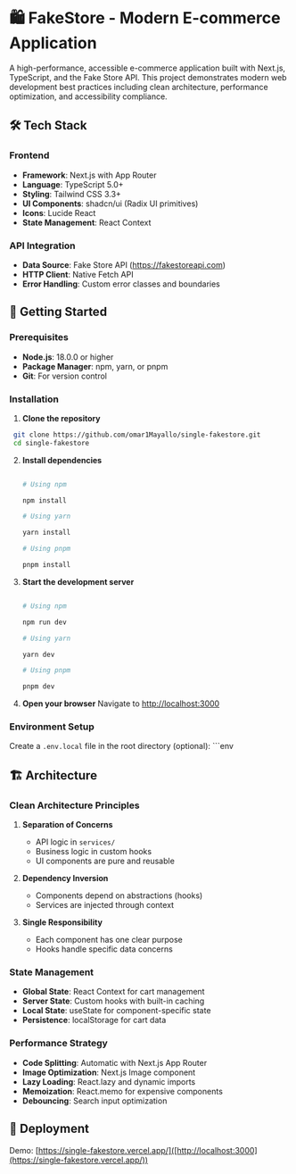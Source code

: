 # 🛍️ FakeStore - Modern E-commerce Application

A high-performance, accessible e-commerce application built with Next.js, TypeScript, and the Fake Store API. This project demonstrates modern web development best practices including clean architecture, performance optimization, and accessibility compliance.

## 🛠️ Tech Stack

### Frontend

- **Framework**: Next.js with App Router
- **Language**: TypeScript 5.0+
- **Styling**: Tailwind CSS 3.3+
- **UI Components**: shadcn/ui (Radix UI primitives)
- **Icons**: Lucide React
- **State Management**: React Context

### API Integration

- **Data Source**: Fake Store API (https://fakestoreapi.com)
- **HTTP Client**: Native Fetch API
- **Error Handling**: Custom error classes and boundaries

## 🚀 Getting Started

### Prerequisites

- **Node.js**: 18.0.0 or higher
- **Package Manager**: npm, yarn, or pnpm
- **Git**: For version control

### Installation

1. **Clone the repository**

```bash
 git clone https://github.com/omar1Mayallo/single-fakestore.git
 cd single-fakestore
```

2. **Install dependencies**

   ```bash

   # Using npm

   npm install

   # Using yarn

   yarn install

   # Using pnpm

   pnpm install
   ```

3. **Start the development server**

   ```bash

   # Using npm

   npm run dev

   # Using yarn

   yarn dev

   # Using pnpm

   pnpm dev
   ```

4. **Open your browser**
   Navigate to [http://localhost:3000](http://localhost:3000)

### Environment Setup

Create a `.env.local` file in the root directory (optional):
\`\`\`env

## 🏗️ Architecture

### Clean Architecture Principles

1. **Separation of Concerns**

   - API logic in `services/`
   - Business logic in custom hooks
   - UI components are pure and reusable

2. **Dependency Inversion**

   - Components depend on abstractions (hooks)
   - Services are injected through context

3. **Single Responsibility**
   - Each component has one clear purpose
   - Hooks handle specific data concerns

### State Management

- **Global State**: React Context for cart management
- **Server State**: Custom hooks with built-in caching
- **Local State**: useState for component-specific state
- **Persistence**: localStorage for cart data

### Performance Strategy

- **Code Splitting**: Automatic with Next.js App Router
- **Image Optimization**: Next.js Image component
- **Lazy Loading**: React.lazy and dynamic imports
- **Memoization**: React.memo for expensive components
- **Debouncing**: Search input optimization

## 🚀 Deployment

Demo: [https://single-fakestore.vercel.app/]([http://localhost:3000](https://single-fakestore.vercel.app/))
